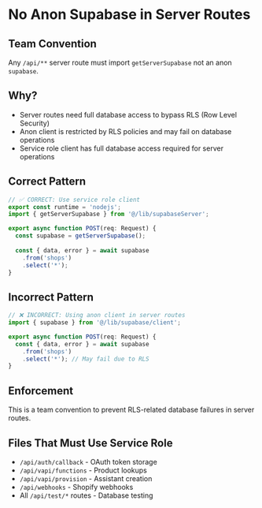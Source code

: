 # No Anon Supabase in Server Routes

## Team Convention

Any `/api/**` server route must import `getServerSupabase` not an anon `supabase`.

## Why?

- Server routes need full database access to bypass RLS (Row Level Security)
- Anon client is restricted by RLS policies and may fail on database operations
- Service role client has full database access required for server operations

## Correct Pattern

```typescript
// ✅ CORRECT: Use service role client
export const runtime = 'nodejs';
import { getServerSupabase } from '@/lib/supabaseServer';

export async function POST(req: Request) {
  const supabase = getServerSupabase();
  
  const { data, error } = await supabase
    .from('shops')
    .select('*');
}
```

## Incorrect Pattern

```typescript
// ❌ INCORRECT: Using anon client in server routes
import { supabase } from '@/lib/supabase/client';

export async function POST(req: Request) {
  const { data, error } = await supabase
    .from('shops')
    .select('*'); // May fail due to RLS
}
```

## Enforcement

This is a team convention to prevent RLS-related database failures in server routes.

## Files That Must Use Service Role

- `/api/auth/callback` - OAuth token storage
- `/api/vapi/functions` - Product lookups
- `/api/vapi/provision` - Assistant creation
- `/api/webhooks` - Shopify webhooks
- All `/api/test/*` routes - Database testing
